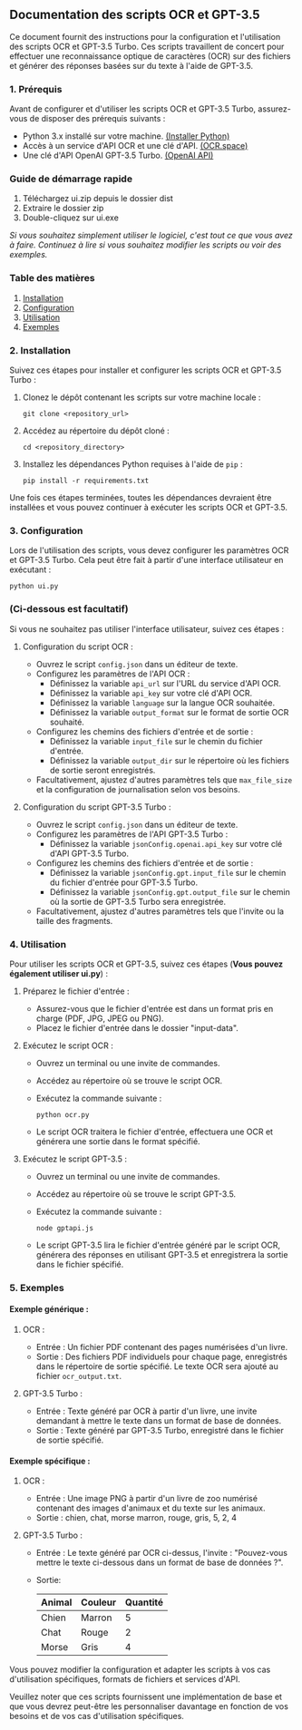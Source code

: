 ## Documentation des scripts OCR et GPT-3.5 

Ce document fournit des instructions pour la configuration et l'utilisation des scripts OCR et GPT-3.5 Turbo. Ces scripts travaillent de concert pour effectuer une reconnaissance optique de caractères (OCR) sur des fichiers et générer des réponses basées sur du texte à l'aide de GPT-3.5.

### 1. Prérequis

Avant de configurer et d'utiliser les scripts OCR et GPT-3.5 Turbo, assurez-vous de disposer des prérequis suivants :

- Python 3.x installé sur votre machine. [(Installer Python)](https://www.python.org/downloads/)
- Accès à un service d'API OCR et une clé d'API. [(OCR.space)](https://ocr.space/ocrapi/freekey)
- Une clé d'API OpenAI GPT-3.5 Turbo. [(OpenAI API)](https://platform.openai.com/docs/api-reference)


### Guide de démarrage rapide
1. Téléchargez ui.zip depuis le dossier dist
2. Extraire le dossier zip
3. Double-cliquez sur ui.exe

*Si vous souhaitez simplement utiliser le logiciel, c'est tout ce que vous avez à faire.
Continuez à lire si vous souhaitez modifier les scripts ou voir des exemples.*

### Table des matières

1. [Installation](#installation)
2. [Configuration](#configuration)
3. [Utilisation](#utilisation)
4. [Exemples](#exemples)


<a name="installation"></a>
### 2. Installation

Suivez ces étapes pour installer et configurer les scripts OCR et GPT-3.5 Turbo :

1. Clonez le dépôt contenant les scripts sur votre machine locale :

   ```
   git clone <repository_url>
   ```

2. Accédez au répertoire du dépôt cloné :

   ```
   cd <repository_directory>
   ```
   
3. Installez les dépendances Python requises à l'aide de `pip` :

   ```
   pip install -r requirements.txt
   ```

Une fois ces étapes terminées, toutes les dépendances devraient être installées et vous pouvez continuer à exécuter les scripts OCR et GPT-3.5.
<a name="configuration"></a>
### 3. Configuration

Lors de l'utilisation des scripts, vous devez configurer les paramètres OCR et GPT-3.5 Turbo. Cela peut être fait à partir d'une interface utilisateur en exécutant :

   ```
   python ui.py
   ```

### (Ci-dessous est facultatif)

Si vous ne souhaitez pas utiliser l'interface utilisateur, suivez ces étapes :

1. Configuration du script OCR :

   - Ouvrez le script `config.json` dans un éditeur de texte.
   - Configurez les paramètres de l'API OCR :
     - Définissez la variable `api_url` sur l'URL du service d'API OCR.
     - Définissez la variable `api_key` sur votre clé d'API OCR.
     - Définissez la variable `language` sur la langue OCR souhaitée.
     - Définissez la variable `output_format` sur le format de sortie OCR souhaité.
   - Configurez les chemins des fichiers d'entrée et de sortie :
     - Définissez la variable `input_file` sur le chemin du fichier d'entrée.
     - Définissez la variable `output_dir` sur le répertoire où les fichiers de sortie seront enregistrés.
   - Facultativement, ajustez d'autres paramètres tels que `max_file_size` et  la configuration de journalisation selon vos besoins.

2. Configuration du script GPT-3.5 Turbo :

   - Ouvrez le script `config.json` dans un éditeur de texte.
   - Configurez les paramètres de l'API GPT-3.5 Turbo :
     - Définissez la variable `jsonConfig.openai.api_key` sur votre clé d'API GPT-3.5 Turbo.
   - Configurez les chemins des fichiers d'entrée et de sortie :
     - Définissez la variable `jsonConfig.gpt.input_file` sur le chemin du fichier d'entrée pour GPT-3.5 Turbo.
     - Définissez la variable `jsonConfig.gpt.output_file` sur le chemin où la sortie de GPT-3.5 Turbo sera enregistrée.
   - Facultativement, ajustez d'autres paramètres tels que l'invite ou la taille des fragments.

<a name="utilisation"></a>
### 4. Utilisation

Pour utiliser les scripts OCR et GPT-3.5, suivez ces étapes (**Vous pouvez également utiliser ui.py**) :

1. Préparez le fichier d'entrée :
   - Assurez-vous que le fichier d'entrée est dans un format pris en charge (PDF, JPG, JPEG ou PNG).
   - Placez le fichier d'entrée dans le dossier "input-data".

2. Exécutez le script OCR :
   - Ouvrez un terminal ou une invite de commandes.
   - Accédez au répertoire où se trouve le script OCR.
   - Exécutez la commande suivante :

     ```
     python ocr.py
     ```

   - Le script OCR traitera le fichier d'entrée, effectuera une OCR et générera une sortie dans le format spécifié.

3. Exécutez le script GPT-3.5 :
   - Ouvrez un terminal ou une invite de commandes.
   - Accédez au répertoire où se trouve le script GPT-3.5.
   - Exécutez la commande suivante :

     ```
     node gptapi.js
     ```

   - Le script GPT-3.5 lira le fichier d'entrée généré par le script OCR, générera des réponses en utilisant GPT-3.5 et enregistrera la sortie dans le fichier spécifié.

<a name="exemples"></a>
### 5. Exemples

#### Exemple générique :
1. OCR :
   - Entrée : Un fichier PDF contenant des pages numérisées d'un livre.
   - Sortie : Des fichiers PDF individuels pour chaque page, enregistrés dans le répertoire de sortie spécifié. Le texte OCR sera ajouté au fichier `ocr_output.txt`.

2. GPT-3.5 Turbo :
   - Entrée : Texte généré par OCR à partir d'un livre, une invite demandant à mettre le texte dans un format de base de données.
   - Sortie : Texte généré par GPT-3.5 Turbo, enregistré dans le fichier de sortie spécifié.

#### Exemple spécifique :

1. OCR :
    - Entrée : Une image PNG à partir d'un livre de zoo numérisé contenant des images d'animaux et du texte sur les animaux.
    - Sortie : chien, chat, morse
              marron, rouge, gris,
              5, 2, 4

2. GPT-3.5 Turbo :
   - Entrée : Le texte généré par OCR ci-dessus, l'invite : "Pouvez-vous mettre le texte ci-dessous dans un format de base de données ?".
   - Sortie: 
   
        | Animal | Couleur | Quantité |
        |--------|---------|----------|
        | Chien  | Marron  | 5        |
        | Chat   | Rouge   | 2        |
        | Morse  | Gris    | 4        |


Vous pouvez modifier la configuration et adapter les scripts à vos cas d'utilisation spécifiques, formats de fichiers et services d'API.

Veuillez noter que ces scripts fournissent une implémentation de base et que vous devrez peut-être les personnaliser davantage en fonction de vos besoins et de vos cas d'utilisation spécifiques.
